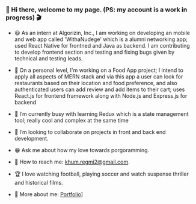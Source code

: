 
### 🌇 Hi there, welcome to my page. (PS: my account is a work in progress) 🎬
    

<!--
**khumRegmi/khumRegmi** is a ✨ _special_ ✨ repository because its `README.md` (this file) appears on your GitHub profile.

Here are some ideas to get you started:
-->
- 😃 As an intern at Algorizin, Inc., I am working on developing an mobile and web app called 'WithaNudege' which is a alumni networking app; used React Native for frontned and Java as backend. I am contributing to develop frontend section and testing and fixing bugs given by technical and testing leads.  

- 💬 On a personal level, I'm working on a Food App project; I intend to apply all aspects of MERN stack and via this app a user can look for restaurants based on their location and food preference, and also authenticated users can add review and add items to their cart; uses React.js for frontend framework along with Node.js and Express.js for backend

- 📝 I’m currently busy with learning Redux which is a state management tool; really cool and complex at the same time

- 👯 I’m looking to collaborate on projects in front and back end development.

- 😁 Ask me about how my love towards porgoramming.

- 📧 How to reach me: khum.regmi2@gmail.com.

- 🏆 I love watching football, playing soccer and watch suspense thriller and historical films.

- 🔆 More about me: [Portfolio](khum.algorizin.com)]


